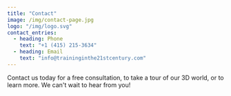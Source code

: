 ```yaml
---
title: "Contact"
image: /img/contact-page.jpg
logo: "/img/logo.svg"
contact_entries:
  - heading: Phone
    text: "+1 (415) 215-3634"
  - heading: Email
    text: "info@traininginthe21stcentury.com"
---
```


Contact us today for a free consultation, to take a tour of our 3D world, or to learn more. We can't wait to hear from you!


